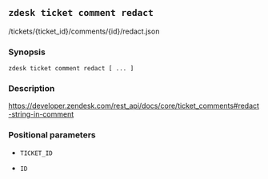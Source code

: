 ## `zdesk ticket comment redact`

/tickets/{ticket_id}/comments/{id}/redact.json

### Synopsis

    zdesk ticket comment redact [ ... ]

### Description

https://developer.zendesk.com/rest_api/docs/core/ticket_comments#redact-string-in-comment

### Positional parameters

* `TICKET_ID`

* `ID`

